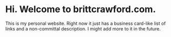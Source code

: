 # Hi. Welcome to brittcrawford.com.

This is my personal website. Right now it just has a business card-like list of links and a non-committal description. I might add more to it in the future.
